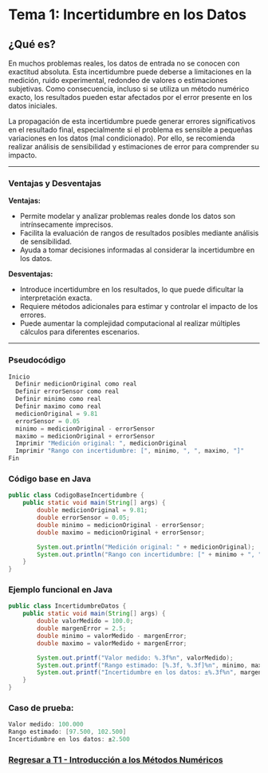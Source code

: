 # Tema 1: Incertidumbre en los Datos

## ¿Qué es?

En muchos problemas reales, los datos de entrada no se conocen con exactitud absoluta. Esta incertidumbre puede deberse a limitaciones en la medición, ruido experimental, redondeo de valores o estimaciones subjetivas. Como consecuencia, incluso si se utiliza un método numérico exacto, los resultados pueden estar afectados por el error presente en los datos iniciales.

La propagación de esta incertidumbre puede generar errores significativos en el resultado final, especialmente si el problema es sensible a pequeñas variaciones en los datos (mal condicionado). Por ello, se recomienda realizar análisis de sensibilidad y estimaciones de error para comprender su impacto.

---

### Ventajas y Desventajas

**Ventajas:**
- Permite modelar y analizar problemas reales donde los datos son intrínsecamente imprecisos.
- Facilita la evaluación de rangos de resultados posibles mediante análisis de sensibilidad.
- Ayuda a tomar decisiones informadas al considerar la incertidumbre en los datos.

**Desventajas:**
- Introduce incertidumbre en los resultados, lo que puede dificultar la interpretación exacta.
- Requiere métodos adicionales para estimar y controlar el impacto de los errores.
- Puede aumentar la complejidad computacional al realizar múltiples cálculos para diferentes escenarios.

---

### Pseudocódigo

```java
Inicio
  Definir medicionOriginal como real
  Definir errorSensor como real
  Definir minimo como real
  Definir maximo como real
  medicionOriginal = 9.81
  errorSensor = 0.05
  minimo = medicionOriginal - errorSensor
  maximo = medicionOriginal + errorSensor
  Imprimir "Medición original: ", medicionOriginal
  Imprimir "Rango con incertidumbre: [", minimo, ", ", maximo, "]"
Fin
```

### Código base en Java

```java
public class CodigoBaseIncertidumbre {
    public static void main(String[] args) {
        double medicionOriginal = 9.81;
        double errorSensor = 0.05;
        double minimo = medicionOriginal - errorSensor;
        double maximo = medicionOriginal + errorSensor;

        System.out.println("Medición original: " + medicionOriginal);
        System.out.println("Rango con incertidumbre: [" + minimo + ", " + maximo + "]");
    }
}
```

### Ejemplo funcional en Java

```java
public class IncertidumbreDatos {
    public static void main(String[] args) {
        double valorMedido = 100.0;
        double margenError = 2.5;
        double minimo = valorMedido - margenError;
        double maximo = valorMedido + margenError;

        System.out.printf("Valor medido: %.3f%n", valorMedido);
        System.out.printf("Rango estimado: [%.3f, %.3f]%n", minimo, maximo);
        System.out.printf("Incertidumbre en los datos: ±%.3f%n", margenError);
    }
}
```

### Caso de prueba:

```java
Valor medido: 100.000
Rango estimado: [97.500, 102.500]
Incertidumbre en los datos: ±2.500
```
### [Regresar a T1 - Introducción a los Métodos Numéricos](https://github.com/Yayackie/Trabajos_Metodos-Numericos/blob/main/T1%20-%20Introducci%C3%B3n%20a%20los%20m%C3%A9todos%20num%C3%A9ricos/Introducci%C3%B3n%20a%20los%20m%C3%A9todos%20n%C3%BAmericos.md)
